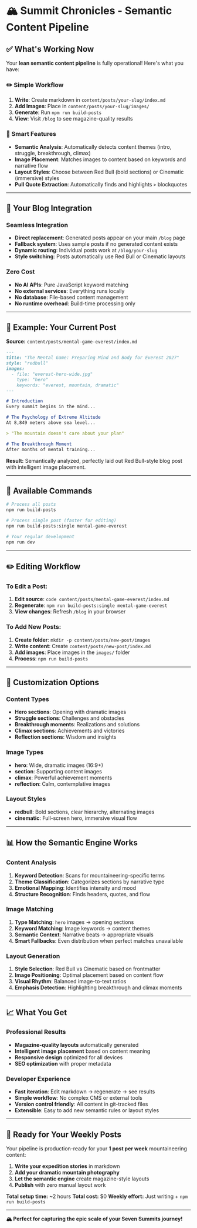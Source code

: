 # 🏔️ Summit Chronicles - Semantic Content Pipeline

## ✅ **What's Working Now**

Your **lean semantic content pipeline** is fully operational! Here's what you have:

### **✏️ Simple Workflow**
1. **Write**: Create markdown in `content/posts/your-slug/index.md`
2. **Add Images**: Place in `content/posts/your-slug/images/`
3. **Generate**: Run `npm run build-posts`
4. **View**: Visit `/blog` to see magazine-quality results

### **🧠 Smart Features**
- **Semantic Analysis**: Automatically detects content themes (intro, struggle, breakthrough, climax)
- **Image Placement**: Matches images to content based on keywords and narrative flow
- **Layout Styles**: Choose between Red Bull (bold sections) or Cinematic (immersive) styles
- **Pull Quote Extraction**: Automatically finds and highlights `>` blockquotes

---

## 🎯 **Your Blog Integration**

### **Seamless Integration**
- **Direct replacement**: Generated posts appear on your main `/blog` page
- **Fallback system**: Uses sample posts if no generated content exists
- **Dynamic routing**: Individual posts work at `/blog/your-slug`
- **Style switching**: Posts automatically use Red Bull or Cinematic layouts

### **Zero Cost**
- **No AI APIs**: Pure JavaScript keyword matching
- **No external services**: Everything runs locally
- **No database**: File-based content management
- **No runtime overhead**: Build-time processing only

---

## 📝 **Example: Your Current Post**

**Source:** `content/posts/mental-game-everest/index.md`

```markdown
---
title: "The Mental Game: Preparing Mind and Body for Everest 2027"
style: "redbull"
images:
  - file: "everest-hero-wide.jpg"
    type: "hero"
    keywords: "everest, mountain, dramatic"
---

# Introduction
Every summit begins in the mind...

# The Psychology of Extreme Altitude
At 8,849 meters above sea level...

> "The mountain doesn't care about your plan"

# The Breakthrough Moment
After months of mental training...
```

**Result:** Semantically analyzed, perfectly laid out Red Bull-style blog post with intelligent image placement.

---

## 🔧 **Available Commands**

```bash
# Process all posts
npm run build-posts

# Process single post (faster for editing)
npm run build-posts:single mental-game-everest

# Your regular development
npm run dev
```

---

## ✏️ **Editing Workflow**

### **To Edit a Post:**
1. **Edit source**: `code content/posts/mental-game-everest/index.md`
2. **Regenerate**: `npm run build-posts:single mental-game-everest`
3. **View changes**: Refresh `/blog` in your browser

### **To Add New Posts:**
1. **Create folder**: `mkdir -p content/posts/new-post/images`
2. **Write content**: Create `content/posts/new-post/index.md`
3. **Add images**: Place images in the `images/` folder
4. **Process**: `npm run build-posts`

---

## 🎨 **Customization Options**

### **Content Types**
- **Hero sections**: Opening with dramatic images
- **Struggle sections**: Challenges and obstacles
- **Breakthrough moments**: Realizations and solutions
- **Climax sections**: Achievements and victories
- **Reflection sections**: Wisdom and insights

### **Image Types**
- **hero**: Wide, dramatic images (16:9+)
- **section**: Supporting content images
- **climax**: Powerful achievement moments
- **reflection**: Calm, contemplative images

### **Layout Styles**
- **redbull**: Bold sections, clear hierarchy, alternating images
- **cinematic**: Full-screen hero, immersive visual flow

---

## 📊 **How the Semantic Engine Works**

### **Content Analysis**
1. **Keyword Detection**: Scans for mountaineering-specific terms
2. **Theme Classification**: Categorizes sections by narrative type
3. **Emotional Mapping**: Identifies intensity and mood
4. **Structure Recognition**: Finds headers, quotes, and flow

### **Image Matching**
1. **Type Matching**: `hero` images → opening sections
2. **Keyword Matching**: Image keywords → content themes
3. **Semantic Context**: Narrative beats → appropriate visuals
4. **Smart Fallbacks**: Even distribution when perfect matches unavailable

### **Layout Generation**
1. **Style Selection**: Red Bull vs Cinematic based on frontmatter
2. **Image Positioning**: Optimal placement based on content flow
3. **Visual Rhythm**: Balanced image-to-text ratios
4. **Emphasis Detection**: Highlighting breakthrough and climax moments

---

## 📈 **What You Get**

### **Professional Results**
- **Magazine-quality layouts** automatically generated
- **Intelligent image placement** based on content meaning
- **Responsive design** optimized for all devices
- **SEO optimization** with proper metadata

### **Developer Experience**
- **Fast iteration**: Edit markdown → regenerate → see results
- **Simple workflow**: No complex CMS or external tools
- **Version control friendly**: All content in git-tracked files
- **Extensible**: Easy to add new semantic rules or layout styles

---

## 🎉 **Ready for Your Weekly Posts**

Your pipeline is production-ready for your **1 post per week** mountaineering content:

1. **Write your expedition stories** in markdown
2. **Add your dramatic mountain photography**
3. **Let the semantic engine** create magazine-style layouts
4. **Publish** with zero manual layout work

**Total setup time:** ~2 hours
**Total cost:** $0
**Weekly effort:** Just writing + `npm run build-posts`

---

**🏔️ Perfect for capturing the epic scale of your Seven Summits journey!**